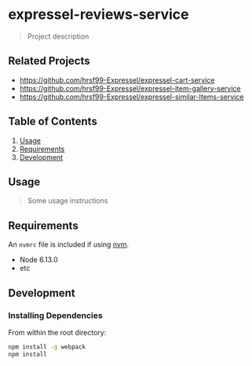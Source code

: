 # expressel-reviews-service

> Project description

## Related Projects

  - https://github.com/hrsf99-Expressel/expressel-cart-service
  - https://github.com/hrsf99-Expressel/expressel-item-gallery-service
  - https://github.com/hrsf99-Expressel/expressel-similar-Items-service

## Table of Contents

1. [Usage](#Usage)
1. [Requirements](#requirements)
1. [Development](#development)

## Usage

> Some usage instructions

## Requirements

An `nvmrc` file is included if using [nvm](https://github.com/creationix/nvm).

- Node 6.13.0
- etc

## Development

### Installing Dependencies

From within the root directory:

```sh
npm install -g webpack
npm install